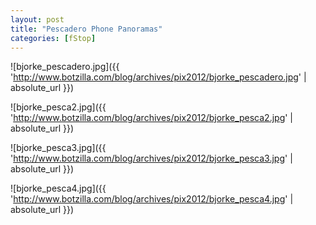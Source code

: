 ```yaml
---
layout: post
title: "Pescadero Phone Panoramas"
categories: [fStop]
---
```



![bjorke_pescadero.jpg]({{ 'http://www.botzilla.com/blog/archives/pix2012/bjorke_pescadero.jpg' | absolute_url }})




![bjorke_pesca2.jpg]({{ 'http://www.botzilla.com/blog/archives/pix2012/bjorke_pesca2.jpg' | absolute_url }})




![bjorke_pesca3.jpg]({{ 'http://www.botzilla.com/blog/archives/pix2012/bjorke_pesca3.jpg' | absolute_url }})




![bjorke_pesca4.jpg]({{ 'http://www.botzilla.com/blog/archives/pix2012/bjorke_pesca4.jpg' | absolute_url }})

